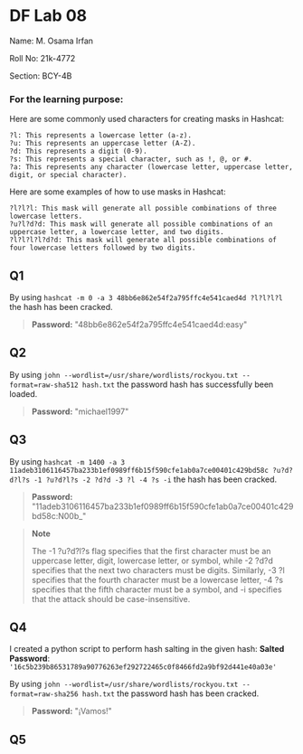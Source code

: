 # DF Lab 08
Name: M. Osama Irfan

Roll No: 21k-4772

Section: BCY-4B

### For the learning purpose:

Here are some commonly used characters for creating masks in Hashcat:

    ?l: This represents a lowercase letter (a-z).
    ?u: This represents an uppercase letter (A-Z).
    ?d: This represents a digit (0-9).
    ?s: This represents a special character, such as !, @, or #.
    ?a: This represents any character (lowercase letter, uppercase letter, digit, or special character).

Here are some examples of how to use masks in Hashcat:

    ?l?l?l: This mask will generate all possible combinations of three lowercase letters.
    ?u?l?d?d: This mask will generate all possible combinations of an uppercase letter, a lowercase letter, and two digits.
    ?l?l?l?l?d?d: This mask will generate all possible combinations of four lowercase letters followed by two digits.


## Q1
By using `hashcat -m 0 -a 3 48bb6e862e54f2a795ffc4e541caed4d ?l?l?l?l` the hash has been cracked.
> **Password:** "48bb6e862e54f2a795ffc4e541caed4d:easy"

## Q2
By using `john --wordlist=/usr/share/wordlists/rockyou.txt --format=raw-sha512 hash.txt` the password hash has successfully been loaded.
> **Password:** "michael1997"

## Q3
By using `hashcat -m 1400 -a 3 11adeb3106116457ba233b1ef0989ff6b15f590cfe1ab0a7ce00401c429bd58c ?u?d?d?l?s -1 ?u?d?l?s -2 ?d?d -3 ?l -4 ?s -i` the hash has been cracked.
> **Password:** "11adeb3106116457ba233b1ef0989ff6b15f590cfe1ab0a7ce00401c429bd58c:N00b_"

> **Note**
> 
> The -1 ?u?d?l?s flag specifies that the first character must be an uppercase letter, digit, lowercase letter, or symbol, while -2 ?d?d specifies that the next two characters must be digits. Similarly, -3 ?l specifies that the fourth character must be a lowercase letter, -4 ?s specifies that the fifth character must be a symbol, and -i specifies that the attack should be case-insensitive.

## Q4
I created a python script to perform hash salting in the given hash:
**Salted Password**: `'16c5b239b86531789a90776263ef292722465c0f8466fd2a9bf92d441e40a03e'`

By using `john --wordlist=/usr/share/wordlists/rockyou.txt --format=raw-sha256 hash.txt` the password hash has been cracked.
> **Password:** "¡Vamos!"

## Q5

